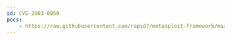```yaml
---
id: CVE-2003-0050
pocs:
    - https://raw.githubusercontent.com/rapid7/metasploit-framework/master/modules/exploits/unix/webapp/qtss_parse_xml_exec.rb
---
```

